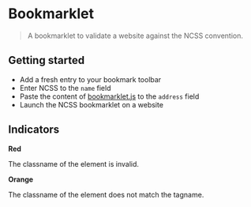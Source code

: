 Bookmarklet
===========

> A bookmarklet to validate a website against the NCSS convention.


Getting started
---------------

- Add a fresh entry to your bookmark toolbar
- Enter NCSS to the <code>name</code> field
- Paste the content of [bookmarklet.js](/dist/scripts/bookmarklet.min.js) to the <code>address</code> field
- Launch the NCSS bookmarklet on a website


Indicators
----------

**Red**

The classname of the element is invalid.

**Orange**

The classname of the element does not match the tagname.
